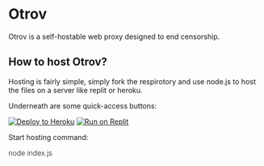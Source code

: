 # Otrov

Otrov is a self-hostable web proxy designed to end censorship.

## How to host Otrov?

Hosting is fairly simple, simply fork the respirotory and use node.js to host the files on a server like replit or heroku.

Underneath are some quick-access buttons: 

[![Deploy to Heroku](https://binbashbanana.github.io/deploy-buttons/buttons/remade/heroku.svg)](https://heroku.com/deploy/?template=https://github.com/attaeht/otrov)
[![Run on Replit](https://binbashbanana.github.io/deploy-buttons/buttons/remade/replit.svg)](https://replit.com/github/attaeht/otrov)

Start hosting command: 

<p1 style="font-weight: 300;">node index.js</p1>
